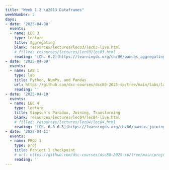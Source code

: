 ```yaml
---
title: "Week 1.2 \u2013 Dataframes"
weekNumber: 2
days:
- date: '2025-04-08'
  events:
  - name: LEC 3
    type: lecture
    title: Aggregating
    blank: resources/lectures/lec03/lec03-live.html
    # filled: resources/lectures/lec03/lec03.html
    reading: '[Ch. 6.2](https://learningds.org/ch/06/pandas_aggregating.html)'
- date: '2025-04-09'
  events:
  - name: LAB 1
    type: lab
    title: Python, NumPy, and Pandas
    url: https://github.com/dsc-courses/dsc80-2025-sp/tree/main/labs/lab01
    reading: ''
- date: '2025-04-10'
  events:
  - name: LEC 4
    type: lecture
    title: Simpson's Paradox, Joining, Transforming
    blank: resources/lectures/lec04/lec04-live.html
    # filled: resources/lectures/lec04/lec04.html
    reading: '[Ch. 6.3-6.5](https://learningds.org/ch/06/pandas_joining.html)'
- date: '2025-04-11'
  events:
  - name: PROJ 1
    type: proj
    title: Project 1 checkpoint
    # url: https://github.com/dsc-courses/dsc80-2025-sp/tree/main/projects/project01
    reading: ''
---
```

